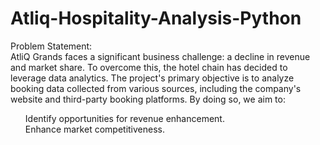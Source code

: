 # Atliq-Hospitality-Analysis-Python

Problem Statement:<br>
AtliQ Grands faces a significant business challenge: a decline in revenue and market share. To overcome this, the hotel chain has decided to leverage data analytics. The project's primary objective is to analyze booking data collected from various sources, including the company's website and third-party booking platforms. By doing so, we aim to:

<ul>
  <l>Identify opportunities for revenue enhancement.</l><br>
  <l>Enhance market competitiveness.</l>
</ul>

